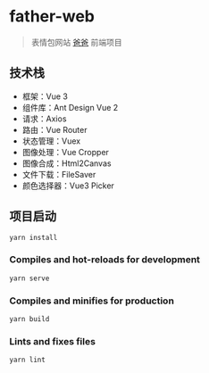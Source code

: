 # father-web

> 表情包网站 [爸爸](http://father.cool) 前端项目

## 技术栈

- 框架：Vue 3
- 组件库：Ant Design Vue 2
- 请求：Axios
- 路由：Vue Router
- 状态管理：Vuex
- 图像处理：Vue Cropper
- 图像合成：Html2Canvas
- 文件下载：FileSaver
- 颜色选择器：Vue3 Picker

## 项目启动

```
yarn install
```

### Compiles and hot-reloads for development

```
yarn serve
```

### Compiles and minifies for production

```
yarn build
```

### Lints and fixes files

```
yarn lint
```

